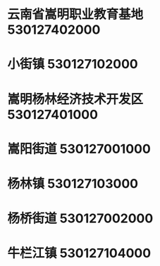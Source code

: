 # 云南省嵩明职业教育基地 530127402000
# 小街镇 530127102000
# 嵩明杨林经济技术开发区 530127401000
# 嵩阳街道 530127001000
# 杨林镇 530127103000
# 杨桥街道 530127002000
# 牛栏江镇 530127104000
